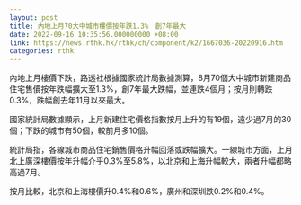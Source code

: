 ```yaml
---
layout: post
title: 內地上月70大中城市樓價按年跌1.3%　創7年最大
date: 2022-09-16 10:35:56.000000000 +08:00
link: https://news.rthk.hk/rthk/ch/component/k2/1667036-20220916.htm
categories: rthk
---
```


內地上月樓價下跌，路透社根據國家統計局數據測算，8月70個大中城市新建商品住宅售價按年跌幅擴大至1.3%，創7年最大跌幅，並連跌4個月；按月則轉跌0.3%，跌幅創去年11月以來最大。

國家統計局數據顯示，上月新建住宅價格指數按月上升的有19個，遠少過7月的30個；下跌的城市有50個，較前月多10個。

統計局指，各線城市商品住宅銷售價格升幅回落或跌幅擴大。一線城市方面，上月北上廣深樓價按年升幅介乎0.3%至5.8%，以北京和上海升幅較大，兩者升幅都略高過7月。

按月比較，北京和上海樓價升0.4%和0.6%，廣州和深圳跌0.2%和0.4%。
